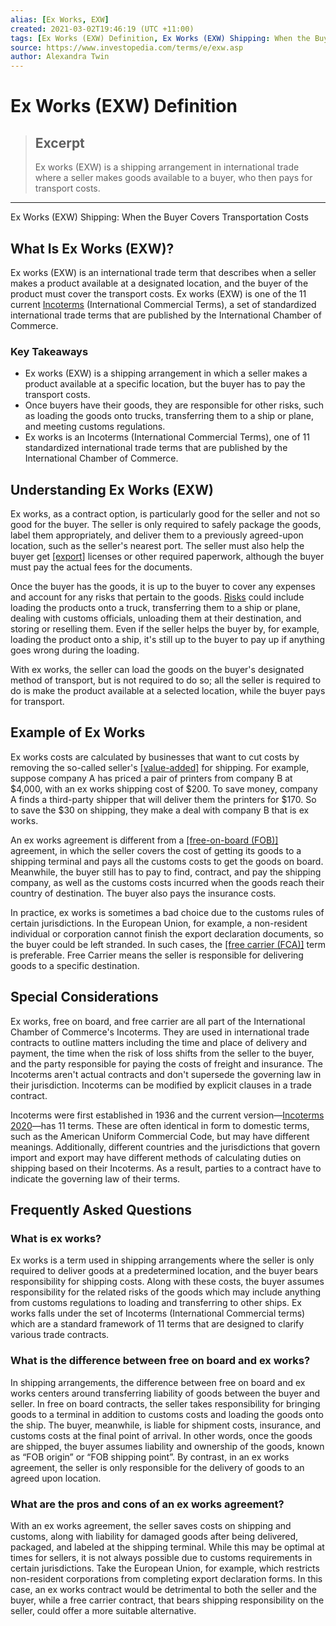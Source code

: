 ```yaml
---
alias: [Ex Works, EXW]
created: 2021-03-02T19:46:19 (UTC +11:00)
tags: [Ex Works (EXW) Definition, Ex Works (EXW) Shipping: When the Buyer Covers Transportation Costs]
source: https://www.investopedia.com/terms/e/exw.asp
author: Alexandra Twin
---
```


# Ex Works (EXW) Definition

> ## Excerpt
> Ex works (EXW) is a shipping arrangement in international trade where a seller makes goods available to a buyer, who then pays for transport costs.

---

Ex Works (EXW) Shipping: When the Buyer Covers Transportation Costs
## What Is Ex Works (EXW)?

Ex works (EXW) is an international trade term that describes when a seller makes a product available at a designated location, and the buyer of the product must cover the transport costs. Ex works (EXW) is one of the 11 current [Incoterms](https://www.investopedia.com/terms/i/incoterms.asp) (International Commercial Terms), a set of standardized international trade terms that are published by the International Chamber of Commerce.

### Key Takeaways

-   Ex works (EXW) is a shipping arrangement in which a seller makes a product available at a specific location, but the buyer has to pay the transport costs.
-   Once buyers have their goods, they are responsible for other risks, such as loading the goods onto trucks, transferring them to a ship or plane, and meeting customs regulations.
-   Ex works is an Incoterms (International Commercial Terms), one of 11 standardized international trade terms that are published by the International Chamber of Commerce.

## Understanding Ex Works (EXW)

Ex works, as a contract option, is particularly good for the seller and not so good for the buyer. The seller is only required to safely package the goods, label them appropriately, and deliver them to a previously agreed-upon location, such as the seller's nearest port. The seller must also help the buyer get [[export]](https://www.investopedia.com/terms/e/export.asp) licenses or other required paperwork, although the buyer must pay the actual fees for the documents.

Once the buyer has the goods, it is up to the buyer to cover any expenses and account for any risks that pertain to the goods. [Risks](https://www.investopedia.com/articles/financial-theory/09/risk-management-business.asp) could include loading the products onto a truck, transferring them to a ship or plane, dealing with customs officials, unloading them at their destination, and storing or reselling them. Even if the seller helps the buyer by, for example, loading the product onto a ship, it's still up to the buyer to pay up if anything goes wrong during the loading.

With ex works, the seller can load the goods on the buyer's designated method of transport, but is not required to do so; all the seller is required to do is make the product available at a selected location, while the buyer pays for transport.

## Example of Ex Works

Ex works costs are calculated by businesses that want to cut costs by removing the so-called seller's [[value-added]](https://www.investopedia.com/terms/v/valueadded.asp) for shipping. For example, suppose company A has priced a pair of printers from company B at $4,000, with an ex works shipping cost of $200. To save money, company A finds a third-party shipper that will deliver them the printers for $170. So to save the $30 on shipping, they make a deal with company B that is ex works.

An ex works agreement is different from a [[free-on-board (FOB)]](https://www.investopedia.com/terms/f/fob.asp) agreement, in which the seller covers the cost of getting its goods to a shipping terminal and pays all the customs costs to get the goods on board. Meanwhile, the buyer still has to pay to find, contract, and pay the shipping company, as well as the customs costs incurred when the goods reach their country of destination. The buyer also pays the insurance costs.

In practice, ex works is sometimes a bad choice due to the customs rules of certain jurisdictions. In the European Union, for example, a non-resident individual or corporation cannot finish the export declaration documents, so the buyer could be left stranded. In such cases, the [[free carrier (FCA)]](https://www.investopedia.com/terms/f/fca.asp) term is preferable. Free Carrier means the seller is responsible for delivering goods to a specific destination.

## Special Considerations

Ex works, free on board, and free carrier are all part of the International Chamber of Commerce's Incoterms. They are used in international trade contracts to outline matters including the time and place of delivery and payment, the time when the risk of loss shifts from the seller to the buyer, and the party responsible for paying the costs of freight and insurance. The Incoterms aren't actual contracts and don't supersede the governing law in their jurisdiction. Incoterms can be modified by explicit clauses in a trade contract.

Incoterms were first established in 1936 and the current version—[Incoterms 2020](https://iccwbo.org/resources-for-business/incoterms-rules/incoterms-2020/)—has 11 terms. These are often identical in form to domestic terms, such as the American Uniform Commercial Code, but may have different meanings. Additionally, different countries and the jurisdictions that govern import and export may have different methods of calculating duties on shipping based on their Incoterms. As a result, parties to a contract have to indicate the governing law of their terms.

## Frequently Asked Questions

### What is ex works?

Ex works is a term used in shipping arrangements where the seller is only required to deliver goods at a predetermined location, and the buyer bears responsibility for shipping costs. Along with these costs, the buyer assumes responsibility for the related risks of the goods which may include anything from customs regulations to loading and transferring to other ships. Ex works falls under the set of Incoterms (International Commercial terms) which are a standard framework of 11 terms that are designed to clarify various trade contracts.

### What is the difference between free on board and ex works?

In shipping arrangements, the difference between free on board and ex works centers around transferring liability of goods between the buyer and seller. In free on board contracts, the seller takes responsibility for bringing goods to a terminal in addition to customs costs and loading the goods onto the ship. The buyer, meanwhile, is liable for shipment costs, insurance, and customs costs at the final point of arrival. In other words, once the goods are shipped, the buyer assumes liability and ownership of the goods, known as “FOB origin” or “FOB shipping point”. By contrast, in an ex works agreement, the seller is only responsible for the delivery of goods to an agreed upon location.

### What are the pros and cons of an ex works agreement?

With an ex works agreement, the seller saves costs on shipping and customs, along with liability for damaged goods after being delivered, packaged, and labeled at the shipping terminal. While this may be optimal at times for sellers, it is not always possible due to customs requirements in certain jurisdictions. Take the European Union, for example, which restricts non-resident corporations from completing export declaration forms. In this case, an ex works contract would be detrimental to both the seller and the buyer, while a free carrier contract, that bears shipping responsibility on the seller, could offer a more suitable alternative.
